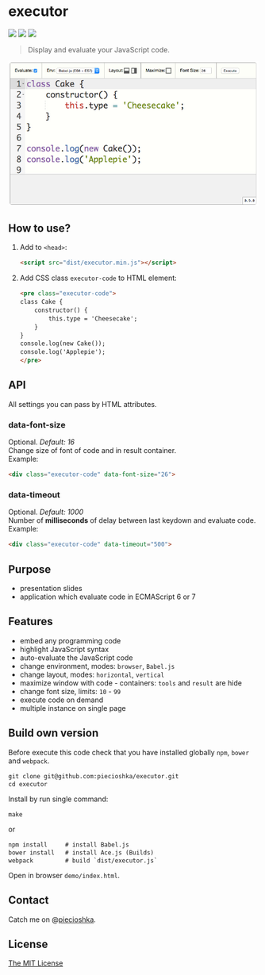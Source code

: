 # executor

![](https://img.shields.io/bower/v/executor.svg)
![](https://img.shields.io/bower/dt/executor.svg)
![](https://img.shields.io/bower/l/executor.svg)

> Display and evaluate your JavaScript code.

![executor](./demo/images/screen.jpg)

## How to use?

1. Add to `<head>`:

    ```html
    <script src="dist/executor.min.js"></script>
    ```

2. Add CSS class `executor-code` to HTML element:

    ```html
    <pre class="executor-code">
    class Cake {
        constructor() {
            this.type = 'Cheesecake';
        }
    }
    console.log(new Cake());
    console.log('Applepie');
    </pre>
    ```

## API

All settings you can pass by HTML attributes.

### data-font-size

Optional. *Default: 16*<br />
Change size of font of code and in result container.<br />
Example:

```html
<div class="executor-code" data-font-size="26">
```

### data-timeout

Optional. *Default: 1000*<br />
Number of **milliseconds** of delay between last keydown and evaluate code.<br />
Example:

```html
<div class="executor-code" data-timeout="500">
```

## Purpose

 - presentation slides
 - application which evaluate code in ECMAScript 6 or 7

## Features

 - embed any programming code
 - highlight JavaScript syntax
 - auto-evaluate the JavaScript code
 - change environment, modes: `browser`, `Babel.js`
 - change layout, modes: `horizontal`, `vertical`
 - maximize window with code - containers: `tools` and `result` are hide
 - change font size, limits: `10` - `99`
 - execute code on demand
 - multiple instance on single page

## Build own version

Before execute this code check that you have installed globally `npm`, `bower` and `webpack`.

```
git clone git@github.com:piecioshka/executor.git
cd executor
```

Install by run single command:

```
make
```

or

```
npm install     # install Babel.js
bower install   # install Ace.js (Builds)
webpack         # build `dist/executor.js`
```

Open in browser `demo/index.html`.

## Contact

Catch me on @[piecioshka](http://twitter.com/piecioshka).

## License

[The MIT License](http://piecioshka.mit-license.org)
